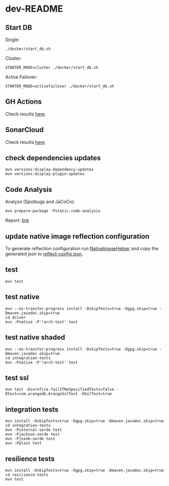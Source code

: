 # dev-README


## Start DB
Single:
```
./docker/start_db.sh
```
Cluster:
```
STARTER_MODE=cluster ./docker/start_db.sh
```
Active Failover:
```
STARTER_MODE=activefailover ./docker/start_db.sh
```


## GH Actions
Check results [here](https://github.com/arangodb/arangodb-java-driver/actions).


## SonarCloud
Check results [here](https://sonarcloud.io/project/overview?id=arangodb_arangodb-java-driver).


## check dependencies updates
```shell
mvn versions:display-dependency-updates
mvn versions:display-plugin-updates
```


## Code Analysis
Analyze (Spotbugs and JaCoCo):
```
mvn prepare-package -Pstatic-code-analysis
```
Report: [link](driver/target/site/jacoco/index.html)


## update native image reflection configuration

To generate reflection configuration run [NativeImageHelper](./driver/src/test/java/helper/NativeImageHelper.java) and 
copy the generated json to 
[reflect-config.json](./driver/src/main/resources/META-INF/native-image/com.arangodb/arangodb-java-driver/reflect-config.json).


## test
```shell
mvn test
```


## test native
```shell
mvn --no-transfer-progress install -DskipTests=true -Dgpg.skip=true -Dmaven.javadoc.skip=true
cd driver
mvn -Pnative -P'!arch-test' test
```


## test native shaded
```shell
mvn --no-transfer-progress install -DskipTests=true -Dgpg.skip=true -Dmaven.javadoc.skip=true
cd integration-tests
mvn -Pnative -P'!arch-test' test
```


## test ssl
```shell
mvn test -Dsurefire.failIfNoSpecifiedTests=false -Dtest=com.arangodb.ArangoSslTest -DSslTest=true
```


## integration tests
```shell
mvn install -DskipTests=true -Dgpg.skip=true -Dmaven.javadoc.skip=true
cd integration-tests
mvn -Pinternal-serde test
mvn -Pjackson-serde test
mvn -Pjsonb-serde test
mvn -Pplain test
```


## resilience tests
```shell
mvn install -DskipTests=true -Dgpg.skip=true -Dmaven.javadoc.skip=true
cd resilience-tests
mvn test
```
